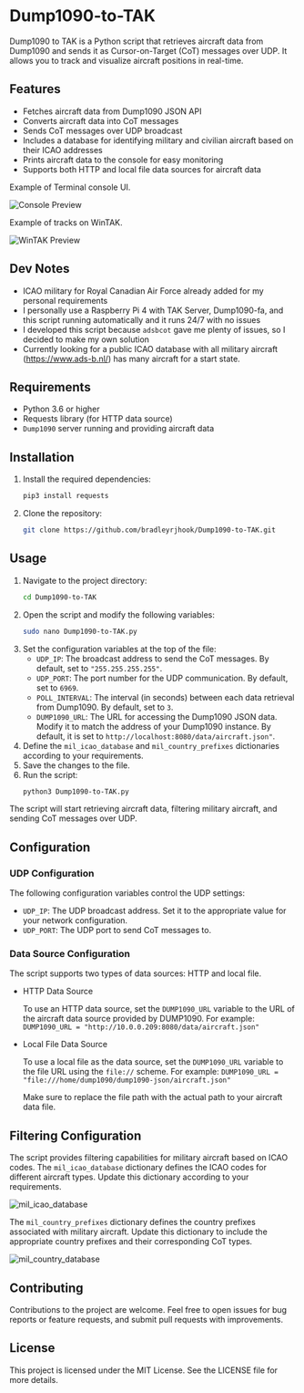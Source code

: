 # Dump1090-to-TAK

Dump1090 to TAK is a Python script that retrieves aircraft data from Dump1090 and sends it as Cursor-on-Target (CoT) messages over UDP. It allows you to track and visualize aircraft positions in real-time.

## Features

- Fetches aircraft data from Dump1090 JSON API
- Converts aircraft data into CoT messages
- Sends CoT messages over UDP broadcast
- Includes a database for identifying military and civilian aircraft based on their ICAO addresses
- Prints aircraft data to the console for easy monitoring
- Supports both HTTP and local file data sources for aircraft data

Example of Terminal console UI.

![Console Preview](https://i.ibb.co/ctyxMHt/console-preview2.jpg)

Example of tracks on WinTAK.

![WinTAK Preview](https://i.ibb.co/wJTGY7Z/Win-TAK-preview-2.jpg)

## Dev Notes
- ICAO military for Royal Canadian Air Force already added for my personal requirements
- I personally use a Raspberry Pi 4 with TAK Server, Dump1090-fa, and this script running automatically and it runs 24/7 with no issues
- I developed this script because `adsbcot` gave me plenty of issues, so I decided to make my own solution
- Currently looking for a public ICAO database with all military aircraft (https://www.ads-b.nl/) has many aircraft for a start state.

## Requirements

- Python 3.6 or higher
- Requests library (for HTTP data source)
- `Dump1090` server running and providing aircraft data

## Installation

1. Install the required dependencies:
    ```bash
    pip3 install requests

2. Clone the repository:
    ```bash
    git clone https://github.com/bradleyrjhook/Dump1090-to-TAK.git

## Usage

1.	Navigate to the project directory:
    ```bash 
    cd Dump1090-to-TAK
2. Open the script and modify the following variables:
    ```bash
    sudo nano Dump1090-to-TAK.py
3.	Set the configuration variables at the top of the file:
      - `UDP_IP`: The broadcast address to send the CoT messages. By default, set to `"255.255.255.255"`.
      - `UDP_PORT`: The port number for the UDP communication. By default, set to `6969`.
      - `POLL_INTERVAL`: The interval (in seconds) between each data retrieval from Dump1090. By default, set to `3`.
      - `DUMP1090_URL`: The URL for accessing the Dump1090 JSON data. Modify it to match the address of your Dump1090 instance. By default, it is set to
        `http://localhost:8080/data/aircraft.json"`.
4.	Define the `mil_icao_database` and `mil_country_prefixes` dictionaries according to your requirements.
5.	Save the changes to the file.
6.	Run the script:
	```bash
	python3 Dump1090-to-TAK.py
	
The script will start retrieving aircraft data, filtering military aircraft, and sending CoT messages over UDP.

##	Configuration

### UDP Configuration
The following configuration variables control the UDP settings:
- `UDP_IP`: The UDP broadcast address. Set it to the appropriate value for your network configuration.
- `UDP_PORT`: The UDP port to send CoT messages to.

###	Data Source Configuration
The script supports two types of data sources: HTTP and local file.

- HTTP Data Source
  
	To use an HTTP data source, set the `DUMP1090_URL` variable to the URL of the aircraft data source provided by DUMP1090. For example:
	`DUMP1090_URL = "http://10.0.0.209:8080/data/aircraft.json"`
	
- Local File Data Source

	To use a local file as the data source, set the `DUMP1090_URL` variable to the file URL using the `file://` scheme. For example:
	`DUMP1090_URL = "file:///home/dump1090/dump1090-json/aircraft.json"`
	
	Make sure to replace the file path with the actual path to your aircraft data file.

##	Filtering Configuration
The script provides filtering capabilities for military aircraft based on ICAO codes. The `mil_icao_database` dictionary defines the ICAO codes for different aircraft types. Update this dictionary according to your requirements.

![mil_icao_database](https://i.ibb.co/TmSXs9H/mil-icao.jpg)

The `mil_country_prefixes` dictionary defines the country prefixes associated with military aircraft. Update this dictionary to include the appropriate country prefixes and their corresponding CoT types.

![mil_country_database](https://i.ibb.co/Dt1g0Xb/mil-cntry.jpg)

##	Contributing
Contributions to the project are welcome. Feel free to open issues for bug reports or feature requests, and submit pull requests with improvements.

##	License
This project is licensed under the MIT License. See the LICENSE file for more details.
